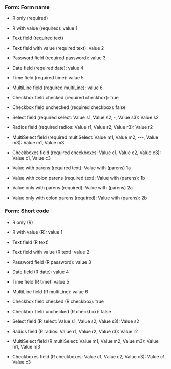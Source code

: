 ### Form: Form name

- R only (required)
- R with value (required): value 1

- Text field (required text)
- Text field with value (required text): value 2
- Password field (required password): value 3
- Date field (required date): value 4
- Time field (required time): value 5
- MultiLine field (required multiLine): value 6
- Checkbox field checked (required checkbox): true
- Checkbox field unchecked (required checkbox): false
- Select field (required select: Value s1, Value s2, -, Value s3): Value s2
- Radios field (required radios: Value r1, Value r2, Value r3): Value r2
- MultiSelect field (required multiSelect: Value m1, Value m2, ---, Value m3): Value m1, Value m3
- Checkboxes field (required checkboxes: Value c1, Value c2, Value c3): Value c1, Value c3

- Value with parens (required text): Value with (parens) 1a
- Value with colon parens (required text): Value with (parens): 1b
- Value only with parens (required): Value with (parens) 2a
- Value only with colon parens (required): Value with (parens): 2b

### Form: Short code

- R only (R)
- R with value (R): value 1

- Text field (R text)
- Text field with value (R text): value 2
- Password field (R password): value 3
- Date field (R date): value 4
- Time field (R time): value 5
- MultiLine field (R multiLine): value 6
- Checkbox field checked (R checkbox): true
- Checkbox field unchecked (R checkbox): false
- Select field (R select: Value s1, Value s2, Value s3): Value s2
- Radios field (R radios: Value r1, Value r2, Value r3): Value r2
- MultiSelect field (R multiSelect: Value m1, Value m2, Value m3): Value m1, Value m3
- Checkboxes field (R checkboxes: Value c1, Value c2, Value c3): Value c1, Value c3
